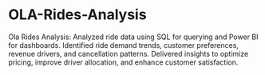# OLA-Rides-Analysis
Ola Rides Analysis: Analyzed ride data using SQL for querying and Power BI for dashboards. Identified ride demand trends, customer preferences, revenue drivers, and cancellation patterns. Delivered insights to optimize pricing, improve driver allocation, and enhance customer satisfaction.
